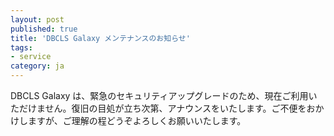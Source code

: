 ```yaml
---
layout: post
published: true
title: 'DBCLS Galaxy メンテナンスのお知らせ'
tags:
- service
category: ja
---
```


DBCLS Galaxy は、緊急のセキュリティアップグレードのため、現在ご利用いただけません。復旧の目処が立ち次第、アナウンスをいたします。ご不便をおかけしますが、ご理解の程どうぞよろしくお願いいたします。